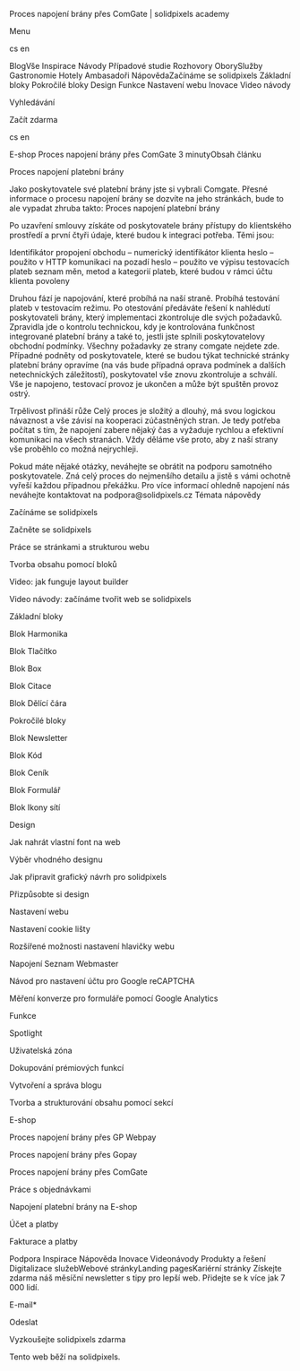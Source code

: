 <p>Proces napojení brány přes ComGate | solidpixels academy</p>
<p>Menu</p>
<p>cs en</p>
<p>BlogVše Inspirace Návody Případové studie Rozhovory OborySlužby Gastronomie Hotely Ambasadoři NápovědaZačínáme se solidpixels Základní bloky Pokročilé bloky Design Funkce Nastavení webu Inovace Video návody</p>
<p>Vyhledávání</p>
<p>Začít zdarma</p>
<p>cs en</p>
<p>E-shop
Proces napojení brány přes ComGate
3 minutyObsah článku</p>
<p>Proces napojení platební brány</p>
<p>Jako poskytovatele své platební brány jste si vybrali Comgate. Přesné informace o procesu napojení brány se dozvíte na jeho stránkách, bude to ale vypadat zhruba takto:
Proces napojení platební brány</p>
<p>Po uzavření smlouvy získáte od poskytovatele brány přístupy do klientského prostředí a první čtyři údaje, které budou k integraci potřeba. Těmi jsou:</p>
<p>Identifikátor propojení obchodu – numerický identifikátor klienta
heslo – použito v HTTP komunikaci na pozadí
heslo – použito ve výpisu testovacích plateb
seznam měn, metod a kategorií plateb, které budou v rámci účtu klienta povoleny</p>
<p>Druhou fází je napojování, které probíhá na naší straně.
Probíhá testování plateb v testovacím režimu.
Po otestování předáváte řešení k nahlédutí poskytovateli brány, který implementaci zkontroluje dle svých požadavků. Zpravidla jde o kontrolu technickou, kdy je kontrolována funkčnost integrované platební brány a také to, jestli jste splnili poskytovatelovy obchodní podmínky. Všechny požadavky ze strany comgate nejdete zde.
Případné podněty od poskytovatele, které se budou týkat technické stránky platební brány opravíme (na vás bude případná oprava podmínek a dalších netechnických záležitostí), poskytovatel vše znovu zkontroluje a schválí.
Vše je napojeno, testovací provoz je ukončen a může být spuštěn provoz ostrý.</p>
<p>Trpělivost přináší růže
Celý proces je složitý a dlouhý, má svou logickou návaznost a vše závisí na kooperaci zúčastněných stran. Je tedy potřeba počítat s tím, že napojení zabere nějaký čas a vyžaduje rychlou a efektivní komunikaci na všech stranách. Vždy děláme vše proto, aby z naší strany vše proběhlo co možná nejrychleji. </p>
<p>Pokud máte nějaké otázky, neváhejte se obrátit na podporu samotného poskytovatele. Zná celý proces do nejmenšího detailu a jistě s vámi ochotně vyřeší každou případnou překážku.
Pro více informací ohledně napojení nás neváhejte kontaktovat na podpora@solidpixels.cz
Témata nápovědy</p>
<p>Začínáme se solidpixels</p>
<p>Začněte se solidpixels</p>
<p>Práce se stránkami a strukturou webu</p>
<p>Tvorba obsahu pomocí bloků</p>
<p>Video: jak funguje layout builder </p>
<p>Video návody: začínáme tvořit web se solidpixels</p>
<p>Základní bloky</p>
<p>Blok Harmonika</p>
<p>Blok Tlačítko</p>
<p>Blok Box</p>
<p>Blok Citace</p>
<p>Blok Dělící čára</p>
<p>Pokročilé bloky</p>
<p>Blok Newsletter</p>
<p>Blok Kód</p>
<p>Blok Ceník</p>
<p>Blok Formulář</p>
<p>Blok Ikony sítí</p>
<p>Design</p>
<p>Jak nahrát vlastní font na web</p>
<p>Výběr vhodného designu</p>
<p>Jak připravit grafický návrh pro solidpixels</p>
<p>Přizpůsobte si design</p>
<p>Nastavení webu</p>
<p>Nastavení cookie lišty</p>
<p>Rozšířené možnosti nastavení hlavičky webu</p>
<p>Napojení Seznam Webmaster</p>
<p>Návod pro nastavení účtu pro Google reCAPTCHA</p>
<p>Měření konverze pro formuláře pomocí Google Analytics</p>
<p>Funkce</p>
<p>Spotlight</p>
<p>Uživatelská zóna</p>
<p>Dokupování prémiových funkcí</p>
<p>Vytvoření a správa blogu</p>
<p>Tvorba a strukturování obsahu pomocí sekcí</p>
<p>E-shop</p>
<p>Proces napojení brány přes GP Webpay</p>
<p>Proces napojení brány přes Gopay</p>
<p>Proces napojení brány přes ComGate</p>
<p>Práce s objednávkami</p>
<p>Napojení platební brány na E-shop</p>
<p>Účet a platby</p>
<p>Fakturace a platby</p>
<p>Podpora
 Inspirace
Nápověda
Inovace
Videonávody
 Produkty a řešení
 Digitalizace služebWebové stránkyLanding pagesKariérní stránky Získejte zdarma náš měsíční newsletter s tipy pro lepší web. Přidejte se k více jak 7 000 lidí.</p>
<p>E-mail*</p>
<p>Odeslat</p>
<p>Vyzkoušejte solidpixels zdarma</p>
<p>Tento web běží na solidpixels.</p>